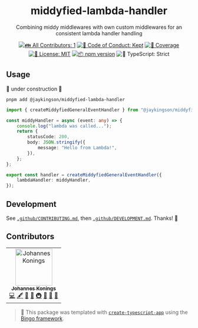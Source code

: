 <h1 align="center">middyfied-lambda-handler</h1>

<p align="center">Combining middy middlewares with own custom middlewares for an consistent lambda handler handling</p>

<p align="center">
	<!-- prettier-ignore-start -->
	<!-- ALL-CONTRIBUTORS-BADGE:START - Do not remove or modify this section -->
	<a href="#contributors" target="_blank"><img alt="👪 All Contributors: 1" src="https://img.shields.io/badge/%F0%9F%91%AA_all_contributors-1-21bb42.svg" /></a>
<!-- ALL-CONTRIBUTORS-BADGE:END -->
	<!-- prettier-ignore-end -->
	<a href="https://github.com/JohannesKonings/middyfied-lambda-handler/blob/main/.github/CODE_OF_CONDUCT.md" target="_blank"><img alt="🤝 Code of Conduct: Kept" src="https://img.shields.io/badge/%F0%9F%A4%9D_code_of_conduct-kept-21bb42" /></a>
	<a href="https://codecov.io/gh/JohannesKonings/middyfied-lambda-handler" target="_blank"><img alt="🧪 Coverage" src="https://img.shields.io/codecov/c/github/JohannesKonings/middyfied-lambda-handler?label=%F0%9F%A7%AA%20coverage" /></a>
	<a href="https://github.com/JohannesKonings/middyfied-lambda-handler/blob/main/LICENSE.md" target="_blank"><img alt="📝 License: MIT" src="https://img.shields.io/badge/%F0%9F%93%9D_license-MIT-21bb42.svg" /></a>
	<a href="http://npmjs.com/package/middyfied-lambda-handler" target="_blank"><img alt="📦 npm version" src="https://img.shields.io/npm/v/middyfied-lambda-handler?color=21bb42&label=%F0%9F%93%A6%20npm" /></a>
	<img alt="💪 TypeScript: Strict" src="https://img.shields.io/badge/%F0%9F%92%AA_typescript-strict-21bb42.svg" />
</p>

## Usage

🚧 under construction 🚧

```shell
pnpm add @jaykingson/middyfied-lambda-handler
```

```ts
import { createMiddyfiedGeneralEventHandler } from "@jaykingson/middyfied-lambda-handler";

const middyHandler = async (event: any) => {
	console.log("lambda was called...");
	return {
		statusCode: 200,
		body: JSON.stringify({
			message: "Hello from Lambda!",
		}),
	};
};

export const handler = createMiddyfiedGeneralEventHandler({
	lambdaHandler: middyHandler,
});
```

## Development

See [`.github/CONTRIBUTING.md`](./.github/CONTRIBUTING.md), then [`.github/DEVELOPMENT.md`](./.github/DEVELOPMENT.md).
Thanks! 💖

## Contributors

<!-- spellchecker: disable -->
<!-- ALL-CONTRIBUTORS-LIST:START - Do not remove or modify this section -->
<!-- prettier-ignore-start -->
<!-- markdownlint-disable -->
<table>
  <tbody>
    <tr>
      <td align="center"><a href="https://johanneskonings.dev/"><img src="https://avatars.githubusercontent.com/u/14806640?v=4?s=100" width="100px;" alt="Johannes Konings"/><br /><sub><b>Johannes Konings</b></sub></a><br /><a href="https://github.com/JohannesKonings/middyfied-lambda-handler/commits?author=JohannesKonings" title="Code">💻</a> <a href="#content-JohannesKonings" title="Content">🖋</a> <a href="https://github.com/JohannesKonings/middyfied-lambda-handler/commits?author=JohannesKonings" title="Documentation">📖</a> <a href="#ideas-JohannesKonings" title="Ideas, Planning, & Feedback">🤔</a> <a href="#infra-JohannesKonings" title="Infrastructure (Hosting, Build-Tools, etc)">🚇</a> <a href="#maintenance-JohannesKonings" title="Maintenance">🚧</a> <a href="#projectManagement-JohannesKonings" title="Project Management">📆</a> <a href="#tool-JohannesKonings" title="Tools">🔧</a></td>
    </tr>
  </tbody>
</table>

<!-- markdownlint-restore -->
<!-- prettier-ignore-end -->

<!-- ALL-CONTRIBUTORS-LIST:END -->
<!-- spellchecker: enable -->

<!-- You can remove this notice if you don't want it 🙂 no worries! -->

> 💝 This package was templated with [`create-typescript-app`](https://github.com/JoshuaKGoldberg/create-typescript-app) using the [Bingo framework](https://create.bingo).
